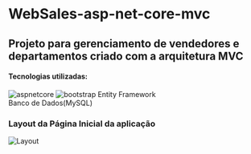 # WebSales-asp-net-core-mvc
## Projeto para gerenciamento de vendedores e departamentos criado com a arquitetura MVC

#### Tecnologias utilizadas:
![aspnetcore](https://user-images.githubusercontent.com/36715075/78948726-b7c8cb80-7a9f-11ea-806c-d0ea7788f8e4.png)
![bootstrap](https://user-images.githubusercontent.com/36715075/78948966-7b499f80-7aa0-11ea-95fd-99aef7f5fe32.png)
Entity Framework  
Banco de Dados(MySQL)  

### Layout da Página Inicial da aplicação
![Layout](https://user-images.githubusercontent.com/36715075/78715147-595eea00-78f3-11ea-9f04-7c6a03cc9fa1.JPG)



